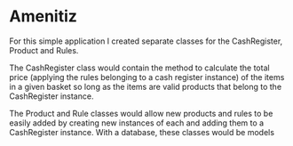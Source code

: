 # Amenitiz

For this simple application I created separate classes for the CashRegister, Product and Rules. 

The CashRegister class would contain the method to calculate the total price (applying the rules belonging to a cash register instance) of the items in a given basket so long as the items are valid products that belong to the CashRegister instance. 

The Product and Rule classes would allow new products and rules to be easily added by creating new instances of each and adding them to a CashRegister instance. With a database, these classes would be models 
